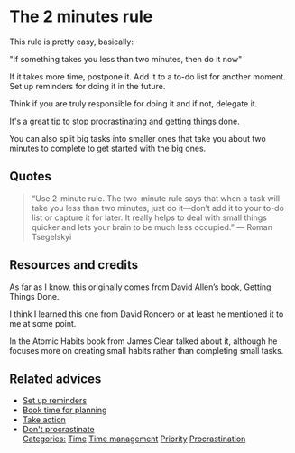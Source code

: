 # The 2 minutes rule

This rule is pretty easy, basically:

"If something takes you less than two minutes, then do it now"

If it takes more time, postpone it. Add it to a to-do list for another moment. Set up reminders for doing it in the future.

Think if you are truly responsible for doing it and if not, delegate it.

It's a great tip to stop procrastinating and getting things done.

You can also split big tasks into smaller ones that take you about two minutes to complete to get started with the big ones.

## Quotes

> “Use 2-minute rule. The two-minute rule says that when a task will take you less than two minutes, just do it—don’t add it to your to-do list or capture it for later. It really helps to deal with small things quicker and lets your brain to be much less occupied.” — Roman Tsegelskyi

## Resources and credits

As far as I know, this originally comes from David Allen’s book, Getting Things Done.

I think I learned this one from David Roncero or at least he mentioned it to me at some point.

In the Atomic Habits book from James Clear talked about it, although he focuses more on creating small habits rather than completing small tasks.

## Related advices

- [Set up reminders](../Set%20up%20reminders/index.md)
- [Book time for planning](../Book%20time%20for%20planning/index.md)
- [Take action](../Take%20action/index.md)
- [Don't procrastinate](../Don't%20procrastinate/index.md)<br/>[Categories:](../Categories/index.md) [Time](../Categories/Time.md) [Time management](../Categories/Time%20management.md) [Priority](../Categories/Priority.md) [Procrastination](../Categories/Procrastination.md)